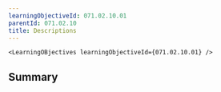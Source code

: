 ```yaml
---
learningObjectiveId: 071.02.10.01
parentId: 071.02.10
title: Descriptions
---
```


```tsx eval
<LearningOBjectives learningObjectiveId={071.02.10.01} />
```

## Summary
